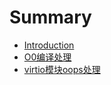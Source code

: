 # Summary

* [Introduction](README.md)
* [O0编译处理](docs/O0编译处理.md)
* [virtio模块oops处理](docs/virtio模块oops处理.md)


